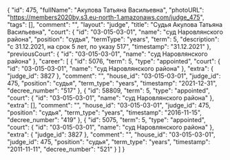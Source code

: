 {
    "id": 475,
    "fullName": "Акулова Татьяна Васильевна",
    "photoURL": "https://members2020by.s3.eu-north-1.amazonaws.com/judge_475",
    "tags": [],
    "comment": "",
    "layout": "judge",
    "title": "Судья Акулова Татьяна Васильевна",
    "court": {
        "id": "03-015-03-01",
        "name": "суд Наровлянского района",
        "position": "судья",
        "termType": "years",
        "term": 5,
        "description": "c 31.12.2021, на срок 5 лет, по указу 517",
        "timestamp": "31.12.2021"
    },
    "previousCourt": {
        "id": "03-015-03-01",
        "name": "суд Наровлянского района"
    },
    "career": [
        {
            "id": 5076,
            "term": 5,
            "type": "appointed",
            "court": {
                "id": "03-015-03-01",
                "name": "суд Наровлянского района"
            },
            "extra": {
                "judge_id": 3827
            },
            "comment": "",
            "house_id": "03-015-03-01",
            "judge_id": 475,
            "position": "судья",
            "term_type": "years",
            "timestamp": "2021-12-31",
            "decree_number": "517"
        },
        {
            "id": 58809,
            "term": 5,
            "type": "appointed",
            "court": {
                "id": "03-015-03-01",
                "name": "суд Наровлянского района"
            },
            "extra": [],
            "comment": "",
            "house_id": "03-015-03-01",
            "judge_id": 475,
            "position": "судья",
            "term_type": "years",
            "timestamp": "2016-11-15",
            "decree_number": "419"
        },
        {
            "id": 5075,
            "term": 5,
            "type": "appointed",
            "court": {
                "id": "03-015-03-01",
                "name": "суд Наровлянского района"
            },
            "extra": {
                "judge_id": 3827
            },
            "comment": "",
            "house_id": "03-015-03-01",
            "judge_id": 475,
            "position": "судья",
            "term_type": "years",
            "timestamp": "2011-11-11",
            "decree_number": "521"
        }
    ]
}